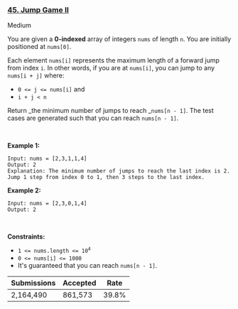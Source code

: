 ### [45. Jump Game II](https://leetcode.com/problems/jump-game-ii/)

Medium

You are given a __0-indexed__ array of integers `` nums `` of length `` n ``. You are initially positioned at `` nums[0] ``.

Each element `` nums[i] `` represents the maximum length of a forward jump from index `` i ``. In other words, if you are at `` nums[i] ``, you can jump to any `` nums[i + j] `` where:

*   `` 0 <= j <= nums[i] `` and
*   `` i + j < n ``

Return _the minimum number of jumps to reach _`` nums[n - 1] ``. The test cases are generated such that you can reach `` nums[n - 1] ``.

 

<strong class="example">Example 1:</strong>

```
Input: nums = [2,3,1,1,4]
Output: 2
Explanation: The minimum number of jumps to reach the last index is 2. Jump 1 step from index 0 to 1, then 3 steps to the last index.
```

<strong class="example">Example 2:</strong>

```
Input: nums = [2,3,0,1,4]
Output: 2
```

 

__Constraints:__

*   <code>1 <= nums.length <= 10<sup>4</sup></code>
*   `` 0 <= nums[i] <= 1000 ``
*   It's guaranteed that you can reach `` nums[n - 1] ``.

| Submissions    | Accepted     | Rate   |
| -------------- | ------------ | ------ |
| 2,164,490 | 861,573 | 39.8% |